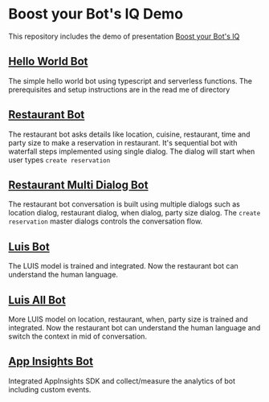# Boost your Bot's IQ Demo

This repository includes the demo of presentation [Boost your Bot's IQ](https://speakerdeck.com/ksivamuthu/boost-your-bots-iq)

## [Hello World Bot](01-hello-world-bot)

The simple hello world bot using typescript and serverless functions. The prerequisites and setup instructions are in the read me of directory

## [Restaurant Bot](02-restaurant-bot)

The restaurant bot asks details like location, cuisine, restaurant, time and party size to make a reservation in restaurant. It's sequential bot with waterfall steps implemented using single dialog. The dialog will start when user types `create reservation`

## [Restaurant Multi Dialog Bot](03-restaurant-multi-dialog-bot)

The restaurant bot conversation is built using multiple dialogs such as location dialog, restaurant dialog, when dialog, party size dialog. The `create reservation` master dialogs controls the conversation flow.

## [Luis Bot](04-luis-bot)

The LUIS model is trained and integrated. Now the restaurant bot can understand the human language.

## [Luis All Bot](05-luis-all-bot)

More LUIS model on location, restaurant, when, party size is trained and integrated. Now the restaurant bot can understand the human language and switch the context in mid of conversation.

## [App Insights Bot](06-app-insights-bot)

Integrated AppInsights SDK and collect/measure the analytics of bot including custom events.




